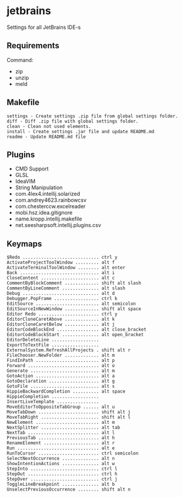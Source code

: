 
# jetbrains
Settings for all JetBrains IDE-s

## Requirements
Command:
 - zip
 - unzip
 - meld

## Makefile

	settings - Create settings .zip file from global settings folder.
	diff - Diff .zip file with global settings folder.
	clean - Clean not used elements.
	install - Create settings .jar file and update README.md
	readme - Update README.md file

## Plugins

 - CMD Support
 - GLSL
 - IdeaVIM
 - String Manipulation
 - com.4lex4.intellij.solarized
 - com.andrey4623.rainbowcsv
 - com.chesterccw.excelreader
 - mobi.hsz.idea.gitignore
 - name.kropp.intellij.makefile
 - net.seesharpsoft.intellij.plugins.csv

## Keymaps

	$Redo ............................. ctrl y
	ActivateProjectToolWindow ......... alt f
	ActivateTerminalToolWindow ........ alt enter
	Back .............................. alt i
	CloseContent ...................... alt c
	CommentByBlockComment ............. shift alt slash
	CommentByLineComment .............. alt slash
	Debug ............................. alt d
	Debugger.PopFrame ................. ctrl k
	EditSource ........................ alt semicolon
	EditSourceInNewWindow ............. shift alt space
	Editor Redo ....................... ctrl y
	EditorCloneCaretAbove ............. alt k
	EditorCloneCaretBelow ............. alt j
	EditorCodeBlockEnd ................ alt close_bracket
	EditorCodeBlockStart .............. alt open_bracket
	EditorDeleteLine .................. 
	ExportToTextFile .................. 
	ExternalSystem.RefreshAllProjects . shift alt r
	FileChooser.NewFolder ............. alt m
	FindInPath ........................ alt p
	Forward ........................... alt o
	Generate .......................... alt m
	GotoAction ........................ alt a
	GotoDeclaration ................... alt g
	GotoFile .......................... alt s
	HippieBackwardCompletion .......... alt space
	HippieCompletion .................. 
	InsertLiveTemplate ................ 
	MoveEditorToOppositeTabGroup ...... alt u
	MoveTabDown ....................... shift alt j
	MoveTabRight ...................... shift alt l
	NewElement ........................ alt m
	NextSplitter ...................... alt tab
	NextTab ........................... alt l
	PreviousTab ....................... alt h
	RenameElement ..................... alt r
	Run ............................... alt e
	RunToCursor ....................... ctrl semicolon
	SelectNextOccurrence .............. alt n
	ShowIntentionActions .............. alt w
	StepInto .......................... ctrl l
	StepOut ........................... ctrl h
	StepOver .......................... ctrl j
	ToggleLineBreakpoint .............. alt b
	UnselectPreviousOccurrence ........ shift alt n

	